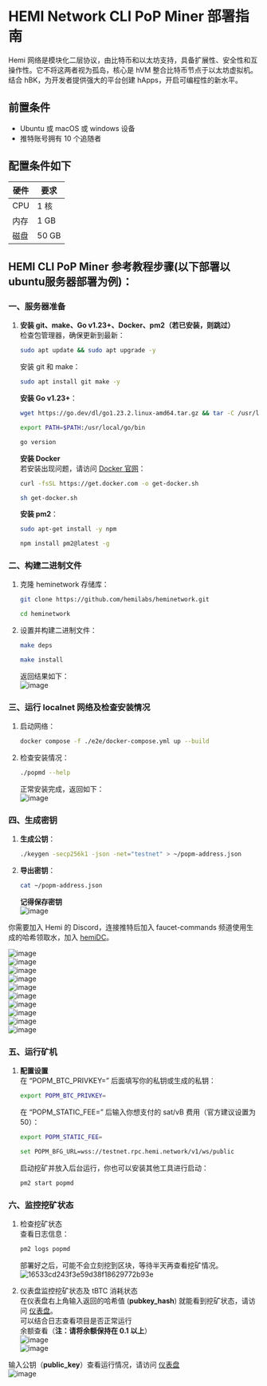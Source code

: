 # HEMI Network CLI PoP Miner 部署指南

Hemi 网络是模块化二层协议，由比特币和以太坊支持，具备扩展性、安全性和互操作性。它不将这两者视为孤岛，核心是 hVM 整合比特币节点于以太坊虚拟机。结合 hBK，为开发者提供强大的平台创建 hApps，开启可编程性的新水平。

## 前置条件

- Ubuntu 或 macOS 或 windows 设备
- 推特账号拥有 10 个追随者

## 配置条件如下

| 硬件  | 要求   |
|-------|--------|
| CPU   | 1 核   |
| 内存  | 1 GB   |
| 磁盘  | 50 GB  |

## HEMI CLI PoP Miner 参考教程步骤(以下部署以ubuntu服务器部署为例)：

### 一、服务器准备

1. **安装 git、make、Go v1.23+、Docker、pm2（若已安装，则跳过）**  
   检查包管理器，确保更新到最新：
   ```bash
   sudo apt update && sudo apt upgrade -y
   ```
   安装 git 和 make：
   ```bash
   sudo apt install git make -y
   ```

   **安装 Go v1.23+**：
   ```bash
   wget https://go.dev/dl/go1.23.2.linux-amd64.tar.gz && tar -C /usr/local -xzf go1.23.2.linux-amd64.tar.gz
   ```
   ```bash
   export PATH=$PATH:/usr/local/go/bin
   ```
   ```bash
   go version
   ```

   **安装 Docker**  
   若安装出现问题，请访问 [Docker 官网](https://docs.docker.com/engine/install/)：
   ```bash
   curl -fsSL https://get.docker.com -o get-docker.sh
   ```
   ```bash
   sh get-docker.sh
   ```

   **安装 pm2**：
   ```bash
   sudo apt-get install -y npm
   ```
   ```bash
   npm install pm2@latest -g
   ```

### 二、构建二进制文件

1. 克隆 heminetwork 存储库：
   ```bash
   git clone https://github.com/hemilabs/heminetwork.git
   ```
   ```bash
   cd heminetwork
   ```

2. 设置并构建二进制文件：
   ```bash
   make deps
   ```
   ```bash
   make install
   ```
   返回结果如下：  
   ![image](https://github.com/user-attachments/assets/54c87c3b-8212-4db3-95b2-5c531dbd5346)

### 三、运行 localnet 网络及检查安装情况

1. 启动网络：
   ```bash
   docker compose -f ./e2e/docker-compose.yml up --build
   ```

2. 检查安装情况：
   ```bash
   ./popmd --help
   ```
   正常安装完成，返回如下：  
   ![image](https://github.com/user-attachments/assets/ba587dbe-dcdb-405a-8505-42c162232b08)

### 四、生成密钥

1. **生成公钥**：
   ```bash
   ./keygen -secp256k1 -json -net="testnet" > ~/popm-address.json
   ```

2. **导出密钥**：
   ```bash
   cat ~/popm-address.json
   ```
   **记得保存密钥**  
  ![image](https://github.com/user-attachments/assets/a1cc71f7-bae2-4d55-85c7-0c14ce253d75)

你需要加入 Hemi 的 Discord，连接推特后加入 faucet-commands 频道使用生成的哈希领取水，加入 [hemiDC](https://discord.gg/hemixyz)。  

   ![image](https://github.com/user-attachments/assets/5d2e4226-b13c-4d1a-88a2-2a94c2e2d8dd)  
   ![image](https://github.com/user-attachments/assets/9a63abe5-29e2-4b2d-9299-ee9dc4412984)  
   ![image](https://github.com/user-attachments/assets/55cd4869-35b7-4b55-8ec9-bb0f5e583f1f)  
   ![image](https://github.com/user-attachments/assets/a630304e-d4f1-4843-8307-b5038ce02259)  
   ![image](https://github.com/user-attachments/assets/63566486-8207-41d7-a7cc-91d22ebaad0c)  
   ![image](https://github.com/user-attachments/assets/3998b4da-2612-465f-b6e4-2c52787aa14b)  
   ![image](https://github.com/user-attachments/assets/6b7695bc-e3d1-489d-9e8a-a0835eb263fb)  
   ![image](https://github.com/user-attachments/assets/9e17dc0d-b01a-43cb-9dca-a0c738255599)  
   ![image](https://github.com/user-attachments/assets/3fc01e74-e434-4a79-a1e1-3a4691d55022)  
   ![image](https://github.com/user-attachments/assets/83a8ab99-ac8a-491d-a081-8d84b19c61cb)

### 五、运行矿机

1. **配置设置**  
   在 “POPM_BTC_PRIVKEY=” 后面填写你的私钥或生成的私钥：
   ```bash
   export POPM_BTC_PRIVKEY=
   ```
   在 “POPM_STATIC_FEE=” 后输入你想支付的 sat/vB 费用（官方建议设置为 50）：
   ```bash
   export POPM_STATIC_FEE=
   ```
   ```bash
   set POPM_BFG_URL=wss://testnet.rpc.hemi.network/v1/ws/public
   ```
   启动挖矿并放入后台运行，你也可以安装其他工具进行启动：
   ```bash
   pm2 start popmd
   ```

### 六、监控挖矿状态

1. 检查挖矿状态  
   查看日志信息：
   ```bash
   pm2 logs popmd
   ```
   部署好之后，可能不会立刻挖到区块，等待半天再查看挖矿情况。  
   ![16533cd243f3e59d38f18629772b93e](https://github.com/user-attachments/assets/b46d579c-901d-4ba3-af7a-554d015f4990)

2. 仪表盘监控挖矿状态及 tBTC 消耗状态  
   在仪表盘右上角输入返回的哈希值 (**pubkey_hash**) 就能看到挖矿状态，请访问 [仪表盘](https://mempool.space/testnet)。  
   可以结合日志查看项目是否正常运行  
   余额查看（**注：请将余额保持在 0.1 以上**）  
   ![image](https://github.com/user-attachments/assets/9ff6eef8-77a9-48b5-922b-1076f26bec2f)  
   ![image](https://github.com/user-attachments/assets/3c773005-27c3-4c71-a84c-8edb99ebfe18)  

输入公钥（**public_key**）查看运行情况，请访问 [仪表盘](https://testnet.popstats.hemi.network/)  
![image](https://github.com/user-attachments/assets/a108a13d-329c-4236-8bcb-9da2528adfeb)  
